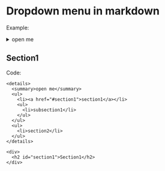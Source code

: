 # Dropdown menu in markdown
Example:
<details>
  <summary>open me</summary>
  <ul>
    <li><a href="#section1">section1</a></li>
    <ul>
      <li>subsection1</li>
    </ul>
  </ul>
  <ul>
    <li>section2</li>
  </ul>
</details>

<div>
  <h2 id="section1">Section1</h2>
</div>


Code:
````
<details>
  <summary>open me</summary>
  <ul>
    <li><a href="#section1">section1</a></li>
    <ul>
      <li>subsection1</li>
    </ul>
  </ul>
  <ul>
    <li>section2</li>
  </ul>
</details>

<div>
  <h2 id="section1">Section1</h2>
</div>
````
